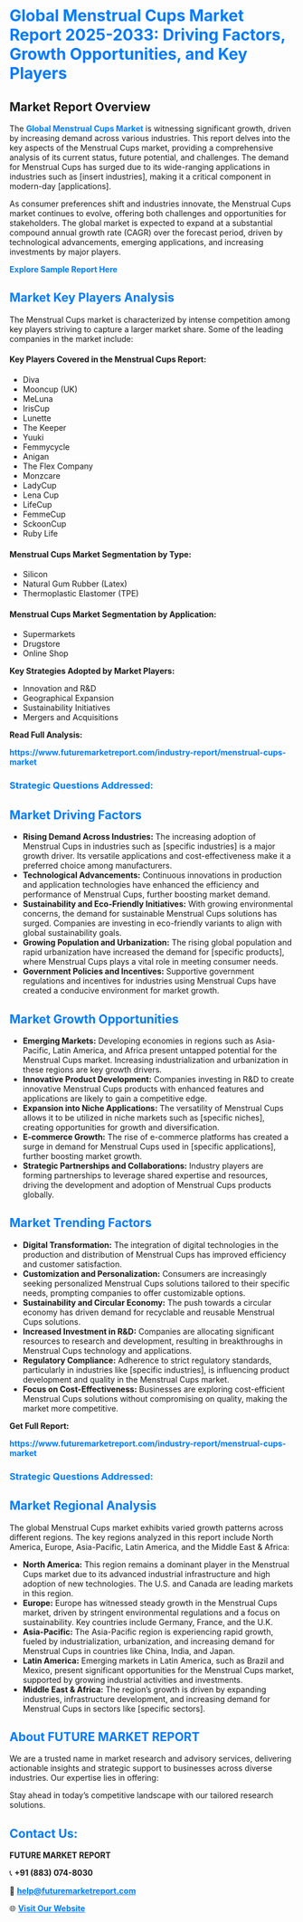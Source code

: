 <h1 style="color: #007BFF;">Global Menstrual Cups Market Report 2025-2033: Driving Factors, Growth Opportunities, and Key Players</h1>

<section id="overview">
<h2>Market Report Overview</h2>
<p>The <a href="https://www.futuremarketreport.com/industry-report/menstrual-cups-market" style="color: #007BFF; text-decoration: none;"><strong>Global Menstrual Cups Market</strong></a> is witnessing significant growth, driven by increasing demand across various industries. This report delves into the key aspects of the Menstrual Cups market, providing a comprehensive analysis of its current status, future potential, and challenges. The demand for Menstrual Cups has surged due to its wide-ranging applications in industries such as [insert industries], making it a critical component in modern-day [applications].</p>
<p>As consumer preferences shift and industries innovate, the Menstrual Cups market continues to evolve, offering both challenges and opportunities for stakeholders. The global market is expected to expand at a substantial compound annual growth rate (CAGR) over the forecast period, driven by technological advancements, emerging applications, and increasing investments by major players.</p>
</section>

<section id="overview">
<p><a href="https://www.futuremarketreport.com/request-sample/reportId=80123" style="color: #007BFF; text-decoration: none;"><strong>Explore Sample Report Here</strong></a></p>
</section>

<section id="key-players">
<h2 style="color: #007BFF;">Market Key Players Analysis</h2>
<p>The Menstrual Cups market is characterized by intense competition among key players striving to capture a larger market share. Some of the leading companies in the market include:</p>
<h4>Key Players Covered in the Menstrual Cups Report:</h4>
<ul><li>Diva</li><li>Mooncup (UK)</li><li>MeLuna</li><li>IrisCup</li><li>Lunette</li><li>The Keeper</li><li>Yuuki</li><li>Femmycycle</li><li>Anigan</li><li>The Flex Company</li><li>Monzcare</li><li>LadyCup</li><li>Lena Cup</li><li>LifeCup</li><li>FemmeCup</li><li>SckoonCup</li><li>Ruby Life</li></ul>
<h4>Menstrual Cups Market Segmentation by Type:</h4>
<ul><li>Silicon</li><li>Natural Gum Rubber (Latex)</li><li>Thermoplastic Elastomer (TPE)</li></ul>

<h4>Menstrual Cups Market Segmentation by Application:</h4>
<ul><li>Supermarkets</li><li>Drugstore</li><li>Online Shop</li></ul>
<p><strong>Key Strategies Adopted by Market Players:</strong></p>
<ul>
<li>Innovation and R&D</li>
<li>Geographical Expansion</li>
<li>Sustainability Initiatives</li>
<li>Mergers and Acquisitions</li>
</ul>
</section>

<section>
<p><strong>Read Full Analysis: </strong></p><a href="https://www.futuremarketreport.com/industry-report/menstrual-cups-market" style="color: #007BFF; text-decoration: none;"><strong>https://www.futuremarketreport.com/industry-report/menstrual-cups-market</strong></a>
<h3 style="color: #007BFF;">Strategic Questions Addressed:</h3>
</section>

<section id="driving-factors">
<h2 style="color: #007BFF;">Market Driving Factors</h2>
<ul>
<li><strong>Rising Demand Across Industries:</strong> The increasing adoption of Menstrual Cups in industries such as [specific industries] is a major growth driver. Its versatile applications and cost-effectiveness make it a preferred choice among manufacturers.</li>
<li><strong>Technological Advancements:</strong> Continuous innovations in production and application technologies have enhanced the efficiency and performance of Menstrual Cups, further boosting market demand.</li>
<li><strong>Sustainability and Eco-Friendly Initiatives:</strong> With growing environmental concerns, the demand for sustainable Menstrual Cups solutions has surged. Companies are investing in eco-friendly variants to align with global sustainability goals.</li>
<li><strong>Growing Population and Urbanization:</strong> The rising global population and rapid urbanization have increased the demand for [specific products], where Menstrual Cups plays a vital role in meeting consumer needs.</li>
<li><strong>Government Policies and Incentives:</strong> Supportive government regulations and incentives for industries using Menstrual Cups have created a conducive environment for market growth.</li>
</ul>
</section>

<section id="growth-opportunities">
<h2 style="color: #007BFF;">Market Growth Opportunities</h2>
<ul>
<li><strong>Emerging Markets:</strong> Developing economies in regions such as Asia-Pacific, Latin America, and Africa present untapped potential for the Menstrual Cups market. Increasing industrialization and urbanization in these regions are key growth drivers.</li>
<li><strong>Innovative Product Development:</strong> Companies investing in R&D to create innovative Menstrual Cups products with enhanced features and applications are likely to gain a competitive edge.</li>
<li><strong>Expansion into Niche Applications:</strong> The versatility of Menstrual Cups allows it to be utilized in niche markets such as [specific niches], creating opportunities for growth and diversification.</li>
<li><strong>E-commerce Growth:</strong> The rise of e-commerce platforms has created a surge in demand for Menstrual Cups used in [specific applications], further boosting market growth.</li>
<li><strong>Strategic Partnerships and Collaborations:</strong> Industry players are forming partnerships to leverage shared expertise and resources, driving the development and adoption of Menstrual Cups products globally.</li>
</ul>
</section>

<section id="trending-factors">
<h2 style="color: #007BFF;">Market Trending Factors</h2>
<ul>
<li><strong>Digital Transformation:</strong> The integration of digital technologies in the production and distribution of Menstrual Cups has improved efficiency and customer satisfaction.</li>
<li><strong>Customization and Personalization:</strong> Consumers are increasingly seeking personalized Menstrual Cups solutions tailored to their specific needs, prompting companies to offer customizable options.</li>
<li><strong>Sustainability and Circular Economy:</strong> The push towards a circular economy has driven demand for recyclable and reusable Menstrual Cups solutions.</li>
<li><strong>Increased Investment in R&D:</strong> Companies are allocating significant resources to research and development, resulting in breakthroughs in Menstrual Cups technology and applications.</li>
<li><strong>Regulatory Compliance:</strong> Adherence to strict regulatory standards, particularly in industries like [specific industries], is influencing product development and quality in the Menstrual Cups market.</li>
<li><strong>Focus on Cost-Effectiveness:</strong> Businesses are exploring cost-efficient Menstrual Cups solutions without compromising on quality, making the market more competitive.</li>
</ul>
</section>

<section>
<p><strong>Get Full Report: </strong></p><a href="https://www.futuremarketreport.com/industry-report/menstrual-cups-market" style="color: #007BFF; text-decoration: none;"><strong>https://www.futuremarketreport.com/industry-report/menstrual-cups-market</strong></a>
<h3 style="color: #007BFF;">Strategic Questions Addressed:</h3>
</section>


<section id="regional-analysis">
<h2 style="color: #007BFF;">Market Regional Analysis</h2>
<p>The global Menstrual Cups market exhibits varied growth patterns across different regions. The key regions analyzed in this report include North America, Europe, Asia-Pacific, Latin America, and the Middle East & Africa:</p>
<ul>
<li><strong>North America:</strong> This region remains a dominant player in the Menstrual Cups market due to its advanced industrial infrastructure and high adoption of new technologies. The U.S. and Canada are leading markets in this region.</li>
<li><strong>Europe:</strong> Europe has witnessed steady growth in the Menstrual Cups market, driven by stringent environmental regulations and a focus on sustainability. Key countries include Germany, France, and the U.K.</li>
<li><strong>Asia-Pacific:</strong> The Asia-Pacific region is experiencing rapid growth, fueled by industrialization, urbanization, and increasing demand for Menstrual Cups in countries like China, India, and Japan.</li>
<li><strong>Latin America:</strong> Emerging markets in Latin America, such as Brazil and Mexico, present significant opportunities for the Menstrual Cups market, supported by growing industrial activities and investments.</li>
<li><strong>Middle East & Africa:</strong> The region’s growth is driven by expanding industries, infrastructure development, and increasing demand for Menstrual Cups in sectors like [specific sectors].</li>
</ul>
</section>

<footer>
<h2 style="color: #007BFF;">About FUTURE MARKET REPORT</h2>
<p>We are a trusted name in market research and advisory services, delivering actionable insights and strategic support to businesses across diverse industries. Our expertise lies in offering:</p>

<p>Stay ahead in today’s competitive landscape with our tailored research solutions.</p>

<h2 style="color: #007BFF;">Contact Us:</h2>
<p><strong>FUTURE MARKET REPORT</strong></p>
<p>📞 <strong>+91 (883) 074-8030</strong></p>
<p>📧 <strong><a href="mailto:help@futuremarketreport.com" style="color: #007BFF;">help@futuremarketreport.com</a></strong></p>
<p>🌐 <strong><a href="https://www.futuremarketreport.com/" style="color: #007BFF;">Visit Our Website</a></strong></p>
</footer>